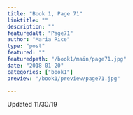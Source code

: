 ```yaml
---
title: "Book 1, Page 71"
linktitle: ""
description: ""
featuredalt: "Page71"
author: "Maria Rice"
type: "post"
featured: ""
featuredpath: "/book1/main/page71.jpg"
date: "2018-01-20"
categories: ["book1"]
preview: "/book1/preview/page71.jpg"

---
```


Updated 11/30/19
